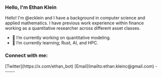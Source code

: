 <link rel="stylesheet" type='text/css' href="https://cdn.jsdelivr.net/gh/devicons/devicon@latest/devicon.min.css" />

### Hello, I'm Ethan Klein

Hello! I'm @ecklein and I have a background in computer science and applied mathematics. I have previous work experience within finance working as a quantitative researcher across different asset classes.

  - 🔭 I’m currently working on quantitative modeling.
  - 🌱 I’m currently learning; Rust, AI, and HPC.

<h3 align="left">Connect with me:</h3>
[Twitter](https://x.com/ethan_bot)
[Email](mailto:ethan.kleinc@gmail.com)
------
